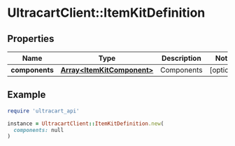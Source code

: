 # UltracartClient::ItemKitDefinition

## Properties

| Name | Type | Description | Notes |
| ---- | ---- | ----------- | ----- |
| **components** | [**Array&lt;ItemKitComponent&gt;**](ItemKitComponent.md) | Components | [optional] |

## Example

```ruby
require 'ultracart_api'

instance = UltracartClient::ItemKitDefinition.new(
  components: null
)
```

